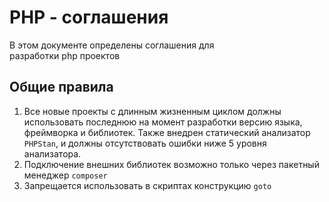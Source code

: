 # PHP - соглашения

В этом документе определены соглашения для  
разработки php проектов

## Общие правила
1. Все новые проекты с длинным жизненным циклом должны
использовать последнюю на момент разработки версию языка,
фреймворка и библиотек. Также внедрен статический анализатор
`PHPStan`, и должны отсутствовать ошибки ниже 5 
уровня анализатора.
4. Подключение внешних библиотек возможно только через пакетный
менеджер `composer`
5. Запрещается использовать в скриптах конструкцию `goto`